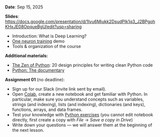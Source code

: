 **Date**: Sep 15, 2025

**Slides**: https://docs.google.com/presentation/d/1Ivu6Miukk2DsudPIk1q3_J2BPgohKHxJE08OpqueBgU/edit?usp=sharing

* Introduction: What is Deep Learning?
* [One neuron training](https://colab.research.google.com/drive/1TxXqr1w4MNg4HYS8QI8YNArGK5_vO40Y?usp=sharing) demo
* Tools & organization of the course

**Additional materials:**
* [The Zen of Python](https://peps.python.org/pep-0020/): 20 design principles for writing clean Python code
* [Python: The documentary](https://youtu.be/GfH4QL4VqJ0?si=2Dej7H18mHHJeSoW)

**Assignment 01** (no deadline):

* Sign up for our Slack (invite link sent by email).
* Open [Colab](https://colab.research.google.com/), create a new notebook and get familiar with Python. In particular, make sure you understand concepts such as variables, strings (and indexing), lists (and indexing), dictionaries (and keys), functions, arrays, and data frames.
* Test your knowledge with [Python exercises](https://bit.ly/pythonbrno) (you cannot edit notebook directly, first create a copy with *File* → *Save a copy in Drive*)
* Write down your questions — we will answer them at the beginning of the next lesson.